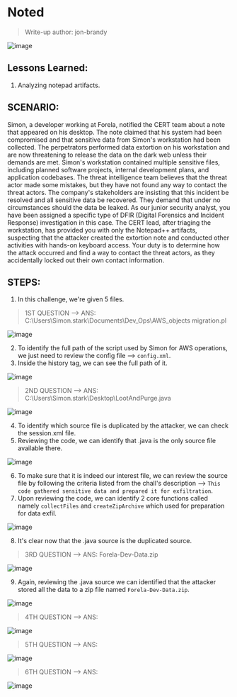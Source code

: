 # Noted
> Write-up author: jon-brandy

![image](https://github.com/jon-brandy/hackthebox/assets/70703371/9567cfe5-4323-4624-9df5-6caef66b4635)


## Lessons Learned:
1. Analyzing notepad artifacts.

## SCENARIO:

Simon, a developer working at Forela, notified the CERT team about a note that appeared on his desktop. 
The note claimed that his system had been compromised and that sensitive data from Simon's workstation had been collected. 
The perpetrators performed data extortion on his workstation and are now threatening to release the data on the dark web 
unless their demands are met. Simon's workstation contained multiple sensitive files, including planned software projects, 
internal development plans, and application codebases. The threat intelligence team believes that the threat actor made some mistakes, 
but they have not found any way to contact the threat actors. The company's stakeholders are insisting that this incident be resolved 
and all sensitive data be recovered. They demand that under no circumstances should the data be leaked. As our junior security analyst, 
you have been assigned a specific type of DFIR (Digital Forensics and Incident Response) investigation in this case. 
The CERT lead, after triaging the workstation, has provided you with only the Notepad++ artifacts, suspecting that the attacker 
created the extortion note and conducted other activities with hands-on keyboard access. Your duty is to determine how the 
attack occurred and find a way to contact the threat actors, as they accidentally locked out their own contact information.



## STEPS:
1. In this challenge, we're given 5 files.

> 1ST QUESTION --> ANS: C:\Users\Simon.stark\Documents\Dev_Ops\AWS_objects migration.pl

![image](https://github.com/jon-brandy/hackthebox/assets/70703371/0dd42171-8e8f-4eb3-98d8-e1620b706532)


2. To identify the full path of the script used by Simon for AWS operations, we just need to review the config file --> `config.xml`.
3. Inside the history tag, we can see the full path of it.

![image](https://github.com/jon-brandy/hackthebox/assets/70703371/920fdfe5-31e3-42f2-8e86-045b0cd1ed88)


> 2ND QUESTION --> ANS: C:\Users\Simon.stark\Desktop\LootAndPurge.java

![image](https://github.com/jon-brandy/hackthebox/assets/70703371/6e72cd7b-af06-46c8-8aee-6e8cf5cfad00)


4. To identify which source file is duplicated by the attacker, we can check the session.xml file.
5. Reviewing the code, we can identify that .java is the only source file available there.

![image](https://github.com/jon-brandy/hackthebox/assets/70703371/b1463f7c-eff1-4872-bc53-4ed9d4668853)


6. To make sure that it is indeed our interest file, we can review the source file by following the criteria listed from the chall's description --> `This code gathered sensitive data and prepared it for exfiltration`.
7. Upon reviewing the code, we can identify 2 core functions called namely `collectFiles` and `createZipArchive` which used for preparation for data exfil.

![image](https://github.com/jon-brandy/hackthebox/assets/70703371/16999e12-e3f3-4066-b1d4-380efb3e8da2)

8. It's clear now that the .java source is the duplicated source.

> 3RD QUESTION --> ANS: Forela-Dev-Data.zip

![image](https://github.com/jon-brandy/hackthebox/assets/70703371/76baed27-5a96-4eb6-8093-ad24d3619087)


9. Again, reviewing the .java source we can identified that the attacker stored all the data to a zip file named `Forela-Dev-Data.zip`.

![image](https://github.com/jon-brandy/hackthebox/assets/70703371/0546a79e-6a40-4fc5-af7d-22e3d0a73381)


> 4TH QUESTION --> ANS:

![image](https://github.com/jon-brandy/hackthebox/assets/70703371/bd00c2c7-e6b0-4f78-a74b-4c199619ae05)


> 5TH QUESTION --> ANS:

![image](https://github.com/jon-brandy/hackthebox/assets/70703371/31c92200-39fa-4364-9b93-cc2e26475e9f)


> 6TH QUESTION --> ANS:

![image](https://github.com/jon-brandy/hackthebox/assets/70703371/9d21e480-8f5e-478d-973c-d5dcfd2ba636)


